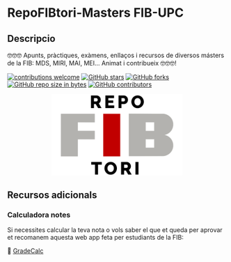 # RepoFIBtori-Masters FIB-UPC
## Descripcio
🤓🤓🤓 Apunts, pràctiques, exàmens, enllaços i recursos de diversos másters de la FIB: MDS, MIRI, MAI, MEI... Animat i contribueix 🤓🤓🤓!

[![contributions welcome](https://img.shields.io/badge/contributions-welcome-brightgreen.svg?style=flat)](https://github.com/RepoFIBtori/RepoFIBtori)
[![GitHub stars](https://img.shields.io/github/stars/RepoFIBtori/RepoFIBtori.svg)](https://GitHub.com/RepoFIBtori/RepoFIBtori/stargazers/)
[![GitHub forks](https://img.shields.io/github/forks/RepoFIBtori/RepoFIBtori.svg)](https://GitHub.com/RepoFIBtori/RepoFIBtori/network/)
[![GitHub repo size in bytes](https://img.shields.io/github/repo-size/RepoFIBtori/RepoFIBtori.svg)](https://github.com/RepoFIBtori/RepoFIBtori)
[![GitHub contributors](https://img.shields.io/github/contributors/RepoFIBtori/RepoFIBtori.svg)](https://GitHub.com/RepoFIBtori/RepoFIBtori/graphs/contributors/)


<div align="center"><img alt="RepoFIBtori logo" src="RepoFIBtori.png" width="300px"/></div>

## Recursos adicionals
### Calculadora notes

Si necessites calcular la teva nota o vols saber el que et queda per aprovar et recomanem aquesta web app feta per estudiants de la FIB:

💯 [GradeCalc](https://gradecalc.mauri.app/)
